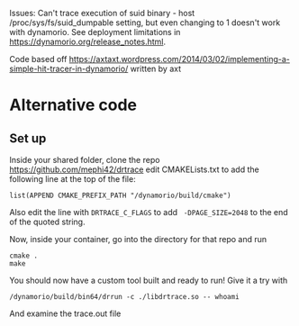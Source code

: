 Issues:
    Can't trace execution of suid binary - host /proc/sys/fs/suid_dumpable setting, but even changing to 1 doesn't work with dynamorio. See deployment limitations in https://dynamorio.org/release_notes.html.


Code based off https://axtaxt.wordpress.com/2014/03/02/implementing-a-simple-hit-tracer-in-dynamorio/ written by axt


# Alternative code


## Set up
Inside your shared folder, clone the repo https://github.com/mephi42/drtrace
edit CMAKELists.txt to add the following line at the top of the file:
```
list(APPEND CMAKE_PREFIX_PATH "/dynamorio/build/cmake")
```

Also edit the line with `DRTRACE_C_FLAGS` to add ` -DPAGE_SIZE=2048` to the end of the quoted string.

Now, inside your container, go into the directory for that repo and run
```
cmake .
make
```

You should now have a custom tool built and ready to run! Give it a try with
```
/dynamorio/build/bin64/drrun -c ./libdrtrace.so -- whoami
```

And examine the trace.out file

